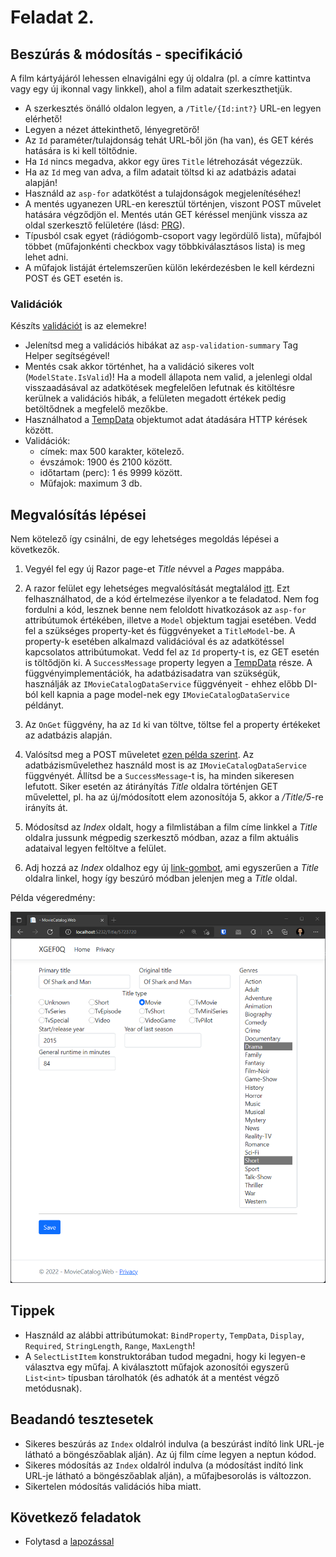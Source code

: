 # Feladat 2.

## Beszúrás & módosítás - specifikáció

A film kártyájáról lehessen elnavigálni egy új oldalra (pl. a címre kattintva vagy egy új ikonnal vagy linkkel), ahol a film adatait szerkeszthetjük.
- A szerkesztés önálló oldalon legyen, a `/Title/{Id:int?}` URL-en legyen elérhető!
- Legyen a nézet áttekinthető, lényegretörő!
- Az `Id` paraméter/tulajdonság tehát URL-ből jön (ha van), és GET kérés hatására is ki kell töltődnie.
- Ha `Id` nincs megadva, akkor egy üres `Title` létrehozását végezzük.
- Ha az `Id` meg van adva, a film adatait töltsd ki az adatbázis adatai alapján!
- Használd az `asp-for` adatkötést a tulajdonságok megjelenítéséhez!
- A mentés ugyanezen URL-en keresztül történjen, viszont POST művelet hatására végződjön el. Mentés után GET kéréssel menjünk vissza az oldal szerkesztő felületére (lásd: [PRG](https://en.wikipedia.org/wiki/Post/Redirect/Get)).
- Típusból csak egyet (rádiógomb-csoport vagy legördülő lista), műfajból többet (műfajonkénti checkbox vagy többkiválasztásos lista) is meg lehet adni.
- A műfajok listáját értelemszerűen külön lekérdezésben le kell kérdezni POST és GET esetén is.

### Validációk

Készíts [validációt](https://learn.microsoft.com/en-us/aspnet/core/tutorials/razor-pages/validation?view=aspnetcore-6.0&tabs=visual-studio#add-validation-rules-to-the-movie-model) is az elemekre!
- Jelenítsd meg a validációs hibákat az `asp-validation-summary` Tag Helper segítségével!
- Mentés csak akkor történhet, ha a validáció sikeres volt (`ModelState.IsValid`)! Ha a modell állapota nem valid, a jelenlegi oldal visszaadásával az adatkötések megfelelően lefutnak és kitöltésre kerülnek a validációs hibák, a felületen megadott értékek pedig betöltődnek a megfelelő mezőkbe.
- Használhatod a [TempData](https://docs.microsoft.com/en-us/aspnet/core/fundamentals/app-state?view=aspnetcore-3.1#tempdata) objektumot adat átadására HTTP kérések között.
- Validációk:
    - címek: max 500 karakter, kötelező.
    - évszámok: 1900 és 2100 között.
    - időtartam (perc): 1 és 9999 között.    
    - Műfajok: maximum 3 db.

## Megvalósítás lépései

Nem kötelező így csinálni, de egy lehetséges megoldás lépései a következők.

1. Vegyél fel egy új Razor page-et *Title* névvel a *Pages* mappába.

1. A razor felület egy lehetséges megvalósítását megtalálod [itt](./snippets/title.cshtml). Ezt felhasználhatod, de a kód értelmezése ilyenkor a te feladatod. Nem fog fordulni a kód, lesznek benne nem feloldott hivatkozások az `asp-for` attribútumok értékében, illetve a `Model` objektum tagjai esetében. Vedd fel a szükséges property-ket és függvényeket a `TitleModel`-be. A property-k esetében alkalmazd validációval és az adatkötéssel kapcsolatos attribútumokat. Vedd fel az `Id` property-t is, ez GET esetén is töltődjön ki. A `SuccessMessage` property legyen a [TempData](https://docs.microsoft.com/en-us/aspnet/core/fundamentals/app-state?view=aspnetcore-3.1#tempdata) része. A függvényimplementációk, ha adatbázisadatra van szükségük, használják az `IMovieCatalogDataService` függvényeit - ehhez előbb DI-ból kell kapnia a page model-nek egy `IMovieCatalogDataService` példányt.

1. Az `OnGet` függvény, ha az `Id` ki van töltve, töltse fel a property értékeket az adatbázis alapján.

1. Valósítsd meg a POST műveletet [ezen példa szerint](https://learn.microsoft.com/en-us/aspnet/core/mvc/models/validation?view=aspnetcore-6.0#model-state). Az adatbázisművelethez használd most is az `IMovieCatalogDataService` függvényét. Állítsd be a `SuccessMessage`-t is, ha minden sikeresen lefutott. Siker esetén az átirányítás *Title* oldalra történjen GET művelettel, pl. ha az új/módosított elem azonosítója 5, akkor a */Title/5*-re irányíts át.

1. Módosítsd az *Index* oldalt, hogy a filmlistában a film címe linkkel a *Title* oldalra jussunk mégpedig szerkesztő módban, azaz a film aktuális adataival legyen feltöltve a felület.

1. Adj hozzá az *Index* oldalhoz egy új [link-gombot](https://getbootstrap.com/docs/5.0/components/buttons/#button-tags), ami egyszerűen a *Title* oldalra linkel, hogy így beszúró módban jelenjen meg a *Title* oldal.

Példa végeredmény:

![Feladat 2.](images/feladat-2.png)

## Tippek

- Használd az alábbi attribútumokat: `BindProperty`, `TempData`, `Display`, `Required`, `StringLength`, `Range`, `MaxLength`!
- A `SelectListItem` konstruktorában tudod megadni, hogy ki legyen-e választva egy műfaj. A kiválasztott műfajok azonosítói egyszerű `List<int>` típusban tárolhatók (és adhatók át a mentést végző metódusnak).

## Beadandó tesztesetek

- Sikeres beszúrás az `Index` oldalról indulva (a  beszúrást indító link URL-je látható a böngészőablak alján). Az új film címe legyen a neptun kódod.
- Sikeres módosítás  az `Index` oldalról indulva (a  módosítást indító link URL-je látható a böngészőablak alján), a műfajbesorolás is változzon.
- Sikertelen módosítás validációs hiba miatt.

## Következő feladatok

- Folytasd a [lapozással](Feladat-3.md)
